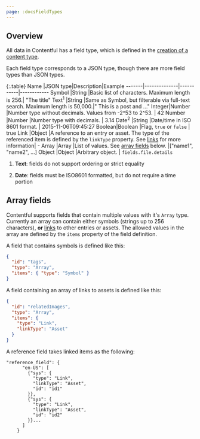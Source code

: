 ```yaml
---
page: :docsFieldTypes
---
```


## Overview

All data in Contentful has a field type, which is defined in the [creation of a content type](https://www.contentful.com/developers/docs/references/content-management-api/#/reference/content-types/create-a-content-type).

Each field type corresponds to a JSON type, though there are more field types than JSON types.

{:.table}
Name   |JSON type|Description|Example
-------|--------------|-----------|------------
Symbol |String        |Basic list of characters. Maximum length is 256.| "The title"
Text<sup>1</sup>   |String        |Same as Symbol, but filterable via full-text search. Maximum length is 50,000.|" This is a post and ..."
Integer|Number        |Number type without decimals. Values from  -2^53 to 2^53. | 42
Number |Number        |Number type with decimals. | 3.14
Date<sup>2</sup>  |String        |Date/time in ISO 8601 format. | 2015-11-06T09:45:27
Boolean|Boolean       |Flag, `true` or `false` | true
Link   |Object        |A reference to an entry or asset. The type of the referenced item is defined by the `linkType` property. See [links](https://www.contentful.com/developers/docs/concepts/links/) for more information| -
Array  |Array         |List of values. See [array fields](#array-fields) below. |["name1", "name2", ...]
Object |Object        |Arbitrary object. | `fields.file.details`

1. **Text**: fields do not support ordering or strict equality

2. **Date**: fields must be ISO8601 formatted, but do not require a time portion

## Array fields

Contentful supports fields that contain multiple values with it's `Array` type. Currently an array can contain either symbols (strings up to 256 characters), **or** [links](/developers/docs/concepts/links/) to other entries or assets. The allowed values in the array are defined by the `items` property of the field definition.

A field that contains symbols is defined like this:

~~~json
{
  "id": "tags",
  "type": "Array",
  "items": { "type": "Symbol" }
}
~~~

A field containing an array of links to assets is defined like this:

~~~json
{
  "id": "relatedImages",
  "type": "Array",
  "items": {
    "type": "Link",
    "linkType": "Asset"
  }
}
~~~

A reference field takes linked items as the following:

```
"reference_field": {
      "en-US": [
        {"sys": {
          "type": "Link",
          "linkType": "Asset",
          "id": "id1"
        }},
        {"sys": {
          "type": "Link",
          "linkType": "Asset",
          "id": "id2"
        }}...
      ]
    }
```
